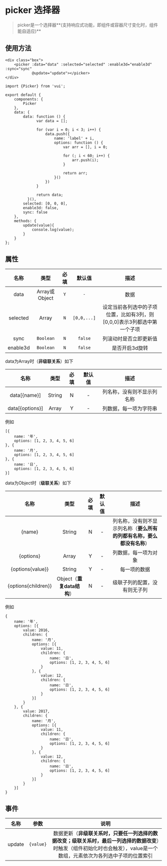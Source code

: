 # picker 选择器

> picker是一个选择器**(支持响应式功能，即组件或容器尺寸变化时，组件能自适应)**

## 使用方法

```
<div class="box">
    <picker :data="data" :selected="selected" :enable3d="enable3d" :sync="sync"
            @update="update"></picker>
</div>
```

```
import {Picker} from 'vui';

export default {
    components: {
        Picker
    },
    data: {
        data: function () {
              var data = [];

              for (var i = 0; i < 3; i++) {
                  data.push({
                      name: 'label' + i,
                      options: function () {
                          var arr = [], i = 0;

                          for (; i < 60; i++) {
                              arr.push(i);
                          }

                          return arr;
                      }()
                  })
              }

              return data;
          }(),
        selected: [0, 0, 0],
        enable3d: false,
        sync: false
    },
    methods: {
        update(value){
            console.log(value);
        }
    }
};
```

## 属性

名称|类型|必填|默认值|描述
:-:|:-:|:-:|:-:|:-:
data|Array或Object|`Y`|`-`|数据
selected|Array|`N`|`[0,0,...]`|设定当前各列选中的子项位置，比如有3列，则[0,0,0]表示3列都选中第一个子项
sync|`Boolean`|`N`|`false`|列滚动时是否立即更新值
enable3d|`Boolean`|`N`|`false`|是否开启3d旋转

data为Array时（**非级联关系**）如下

名称|类型|必填|默认值|描述
:-:|:-:|:-:|:-:|:-:
data[{name}]|String|N|-|列名称，没有则不显示列名称
data[{options}]|Array|Y|-|列数据，每一项为字符串

例如

```
[{
    name: '年',
    options: [1, 2, 3, 4, 5, 6]
}, {
    name: '月',
    options: [1, 2, 3, 4, 5, 6]
}, {
    name: '日',
    options: [1, 2, 3, 4, 5, 6]
}]
```

data为Object时（**级联关系**）如下

名称|类型|必填|默认值|描述
:-:|:-:|:-:|:-:|:-:
{name}|String|N|-|列名称，没有则不显示列名称（**要么所有的列都有名称，要么都没有名称**）
{options}|Array|Y|-|列数据，每一项为对象
{options{value}}|String|Y|-|每一项的数据
{options{children}}|Object（**重复data结构**）|N|-|级联子列的配置，没有则无子列

例如

```
{
    name: '年',
    options: [{
        value: 2016,
        children: {
            name: '月',
            options: [{
                value: 11,
                children: {
                    name: '日',
                    options: [1, 2, 3, 4, 5, 6]
                }
            }, {
                value: 12,
                children: {
                    name: '日',
                    options: [1, 2, 3, 4, 5, 6]
                }
            }]
        }
    }, {
        value: 2017,
        children: {
            name: '月',
            options: [{
                value: 11,
                children: {
                    name: '日',
                    options: [1, 2, 3, 4, 5, 6]
                }
            }, {
                value: 12,
                children: {
                    name: '日',
                    options: [1, 2, 3, 4, 5, 6]
                }
            }]
        }
    }]
}
```

## 事件

名称|参数|说明
:-:|:-:|:-:
update|`{value}`|数据更新（**非级联关系时，只要任一列选择的数据改变；级联关系时，最后一列选择的数据改变**）时触发（组件初始化时也会触发），value是一个数组，元素依次为各列选中子项的位置索引